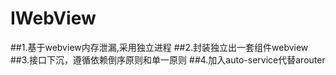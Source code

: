 # IWebView
##1.基于webview内存泄漏,采用独立进程
##2.封装独立出一套组件webview
##3.接口下沉，遵循依赖倒序原则和单一原则
##4.加入auto-service代替arouter
